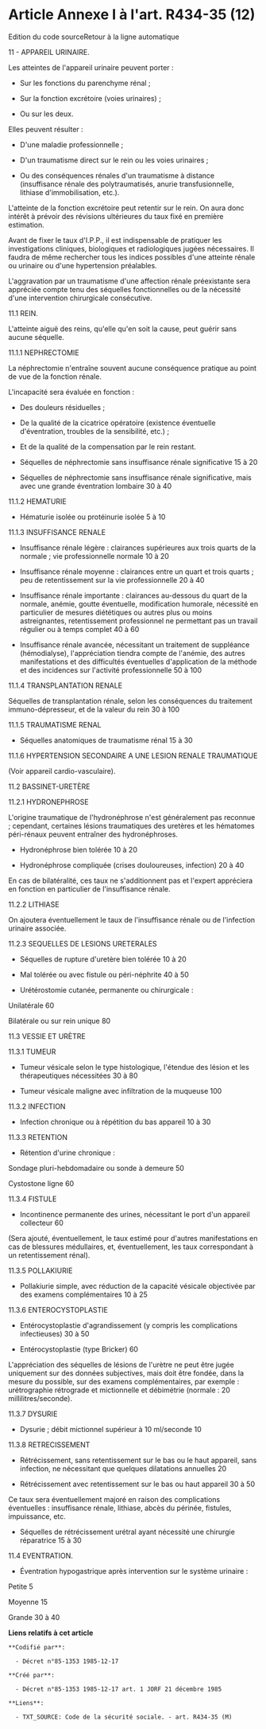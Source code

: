 # Article Annexe I à l'art. R434-35 (12)

Edition du code sourceRetour à la ligne automatique  

11 - APPAREIL URINAIRE.

Les atteintes de l'appareil urinaire peuvent porter : 

- Sur les fonctions du parenchyme rénal ;

- Sur la fonction excrétoire (voies urinaires) ;

- Ou sur les deux.

Elles peuvent résulter :

- D'une maladie professionnelle ;

- D'un traumatisme direct sur le rein ou les voies urinaires ;

- Ou des conséquences rénales d'un traumatisme à distance (insuffisance rénale des polytraumatisés, anurie transfusionnelle,
lithiase d'immobilisation, etc.).

L'atteinte de la fonction excrétoire peut retentir sur le rein. On aura donc intérêt à prévoir des révisions ultérieures du
taux fixé en première estimation.

Avant de fixer le taux d'I.P.P., il est indispensable de pratiquer les investigations cliniques, biologiques et radiologiques
jugées nécessaires. Il faudra de même rechercher tous les indices possibles d'une atteinte rénale ou urinaire ou d'une
hypertension préalables.

L'aggravation par un traumatisme d'une affection rénale préexistante sera appréciée compte tenu des séquelles fonctionnelles
ou de la nécessité d'une intervention chirurgicale consécutive.

11.1 REIN. 

L'atteinte aiguë des reins, qu'elle qu'en soit la cause, peut guérir sans aucune séquelle.

11.1.1 NEPHRECTOMIE 

La néphrectomie n'entraîne souvent aucune conséquence pratique au point de vue de la fonction rénale. 

L'incapacité sera évaluée en fonction : 

- Des douleurs résiduelles ; 

- De la qualité de la cicatrice opératoire (existence éventuelle d'éventration, troubles de la sensibilité, etc.) ; 

- Et de la qualité de la compensation par le rein restant. 

- Séquelles de néphrectomie sans insuffisance rénale significative 15 à 20 

- Séquelles de néphrectomie sans insuffisance rénale significative, mais avec une grande éventration lombaire 30 à 40 

11.1.2 HEMATURIE 

- Hématurie isolée ou protéinurie isolée 5 à 10

11.1.3 INSUFFISANCE RENALE 

- Insuffisance rénale légère : clairances supérieures aux trois quarts de la normale ; vie professionnelle normale 10 à 20 

- Insuffisance rénale moyenne : clairances entre un quart et trois quarts ; peu de retentissement sur la vie professionnelle
20 à 40 

- Insuffisance rénale importante : clairances au-dessous du quart de la normale, anémie, goutte éventuelle, modification
humorale, nécessité en particulier de mesures diététiques ou autres plus ou moins astreignantes, retentissement professionnel
ne permettant pas un travail régulier ou à temps complet 40 à 60 

- Insuffisance rénale avancée, nécessitant un traitement de suppléance (hémodialyse), l'appréciation tiendra compte de
l'anémie, des autres manifestations et des difficultés éventuelles d'application de la méthode et des incidences sur
l'activité professionnelle 50 à 100 

11.1.4 TRANSPLANTATION RENALE

Séquelles de transplantation rénale, selon les conséquences du traitement immuno-dépresseur, et de la valeur du rein 30 à 100

11.1.5 TRAUMATISME RENAL 

- Séquelles anatomiques de traumatisme rénal 15 à 30

11.1.6 HYPERTENSION SECONDAIRE A UNE LESION RENALE TRAUMATIQUE 

(Voir appareil cardio-vasculaire).

11.2 BASSINET-URETÈRE 

11.2.1 HYDRONEPHROSE 

L'origine traumatique de l'hydronéphrose n'est généralement pas reconnue ; cependant, certaines lésions traumatiques des
uretères et les hématomes péri-rénaux peuvent entraîner des hydronéphroses. 

- Hydronéphrose bien tolérée 10 à 20 

- Hydronéphrose compliquée (crises douloureuses, infection) 20 à 40 

En cas de bilatéralité, ces taux ne s'additionnent pas et l'expert appréciera en fonction en particulier de l'insuffisance
rénale. 

11.2.2 LITHIASE 

On ajoutera éventuellement le taux de l'insuffisance rénale ou de l'infection urinaire associée.

11.2.3 SEQUELLES DE LESIONS URETERALES 

- Séquelles de rupture d'uretère bien tolérée 10 à 20 

- Mal tolérée ou avec fistule ou péri-néphrite 40 à 50 

- Urétérostomie cutanée, permanente ou chirurgicale : 

Unilatérale 60 

Bilatérale ou sur rein unique 80 

11.3 VESSIE ET URÈTRE 

11.3.1 TUMEUR 

- Tumeur vésicale selon le type histologique, l'étendue des lésion et les thérapeutiques nécessitées 30 à 80 

- Tumeur vésicale maligne avec infiltration de la muqueuse 100 

11.3.2 INFECTION 

- Infection chronique ou à répétition du bas appareil 10 à 30 

11.3.3 RETENTION 

- Rétention d'urine chronique : 

Sondage pluri-hebdomadaire ou sonde à demeure 50 

Cystostone ligne 60 

11.3.4 FISTULE 

- Incontinence permanente des urines, nécessitant le port d'un appareil collecteur 60 

(Sera ajouté, éventuellement, le taux estimé pour d'autres manifestations en cas de blessures médullaires, et,
éventuellement, les taux correspondant à un retentissement rénal). 

11.3.5 POLLAKIURIE 

- Pollakiurie simple, avec réduction de la capacité vésicale objectivée par des examens complémentaires 10 à 25

11.3.6 ENTEROCYSTOPLASTIE

- Entérocystoplastie d'agrandissement (y compris les complications infectieuses) 30 à 50 

- Entérocystoplastie (type Bricker) 60 

L'appréciation des séquelles de lésions de l'urètre ne peut être jugée uniquement sur des données subjectives, mais doit être
fondée, dans la mesure du possible, sur des examens complémentaires, par exemple : urétrographie rétrograde et mictionnelle
et débimétrie (normale : 20 millilitres/seconde). 

11.3.7 DYSURIE 

- Dysurie ; débit mictionnel supérieur à 10 ml/seconde 10

11.3.8 RETRECISSEMENT 

- Rétrécissement, sans retentissement sur le bas ou le haut appareil, sans infection, ne nécessitant que quelques dilatations
annuelles 20 

- Rétrécissement avec retentissement sur le bas ou haut appareil 30 à 50 

Ce taux sera éventuellement majoré en raison des complications éventuelles : insuffisance rénale, lithiase, abcès du périnée,
fistules, impuissance, etc. 

- Séquelles de rétrécissement urétral ayant nécessité une chirurgie réparatrice 15 à 30 

11.4 EVENTRATION. 

- Éventration hypogastrique après intervention sur le système urinaire : 

Petite 5 

Moyenne 15 

Grande 30 à 40

**Liens relatifs à cet article**

	**Codifié par**:

	  - Décret n°85-1353 1985-12-17

	**Créé par**:

	  - Décret n°85-1353 1985-12-17 art. 1 JORF 21 décembre 1985

	**Liens**:

	  - TXT_SOURCE: Code de la sécurité sociale. - art. R434-35 (M)
